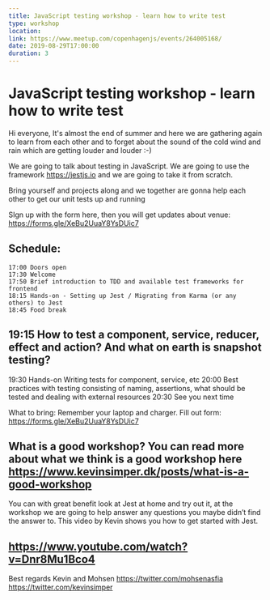 ```yaml
---
title: JavaScript testing workshop - learn how to write test
type: workshop
location:
link: https://www.meetup.com/copenhagenjs/events/264005168/
date: 2019-08-29T17:00:00
duration: 3
---
```


# JavaScript testing workshop - learn how to write test

Hi everyone, It's almost the end of summer and here we are gathering again to learn from each other and to forget about the sound of the cold wind and rain which are getting louder and louder :-)

We are going to talk about testing in JavaScript. We are going to use the framework https://jestjs.io and we are going to take it from scratch.

Bring yourself and projects along and we together are gonna help each other to get our unit tests up and running

SIgn up with the form here, then you will get updates about venue:
https://forms.gle/XeBu2UuaY8YsDUic7

## Schedule:

    17:00 Doors open
    17:30 Welcome
    17:50 Brief introduction to TDD and available test frameworks for frontend
    18:15 Hands-on - Setting up Jest / Migrating from Karma (or any others) to Jest
    18:45 Food break

## 19:15 How to test a component, service, reducer, effect and action? And what on earth is snapshot testing?

19:30 Hands-on Writing tests for component, service, etc
20:00 Best practices with testing consisting of naming, assertions, what should be tested and dealing with external resources
20:30 See you next time

What to bring:
Remember your laptop and charger.
Fill out form: https://forms.gle/XeBu2UuaY8YsDUic7

## What is a good workshop? You can read more about what we think is a good workshop here https://www.kevinsimper.dk/posts/what-is-a-good-workshop

You can with great benefit look at Jest at home and try out it, at the workshop we are going to help answer any questions you maybe didn’t find the answer to.
This video by Kevin shows you how to get started with Jest.

## https://www.youtube.com/watch?v=Dnr8Mu1Bco4

Best regards
Kevin and Mohsen
https://twitter.com/mohsenasfia
https://twitter.com/kevinsimper
